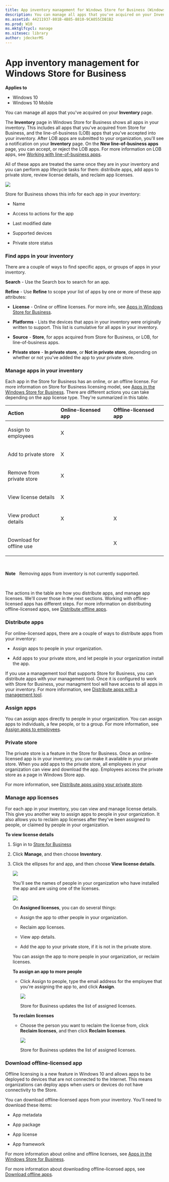 ```yaml
---
title: App inventory management for Windows Store for Business (Windows 10)
description: You can manage all apps that you've acquired on your Inventory page.
ms.assetid: 44211937-801B-4B85-8810-9CA055CDB1B2
ms.prod: W10
ms.mktglfcycl: manage
ms.sitesec: library
author: jdeckerMS
---
```


# App inventory management for Windows Store for Business


**Applies to**

-   Windows 10
-   Windows 10 Mobile

You can manage all apps that you've acquired on your **Inventory** page.

The **Inventory** page in Windows Store for Business shows all apps in your inventory. This includes all apps that you've acquired from Store for Business, and the line-of-business (LOB) apps that you've accepted into your inventory. After LOB apps are submitted to your organization, you'll see a notification on your **Inventory** page. On the **New line-of-business apps** page, you can accept, or reject the LOB apps. For more information on LOB apps, see [Working with line-of-business apps](working-with-line-of-business-apps.md).

All of these apps are treated the same once they are in your inventory and you can perform app lifecycle tasks for them: distribute apps, add apps to private store, review license details, and reclaim app licenses.

![](images/wsfb-inventoryaddprivatestore.png)

Store for Business shows this info for each app in your inventory:

-   Name

-   Access to actions for the app

-   Last modified date

-   Supported devices

-   Private store status

### Find apps in your inventory

There are a couple of ways to find specific apps, or groups of apps in your inventory.

**Search** - Use the Search box to search for an app.

**Refine** - Use **Refine** to scope your list of apps by one or more of these app attributes:

-   **License** - Online or offline licenses. For more info, see [Apps in Windows Store for Business](apps-in-the-windows-store-for-business.md#licensing-model).

-   **Platforms** - Lists the devices that apps in your inventory were originally written to support. This list is cumulative for all apps in your inventory.

-   **Source** - **Store**, for apps acquired from Store for Business, or LOB, for line-of-business apps.

-   **Private store** - **In private store**, or **Not in private store**, depending on whether or not you've added the app to your private store.

### Manage apps in your inventory

Each app in the Store for Business has an online, or an offline license. For more information on Store for Business licensing model, see [Apps in the Windows Store for Business](apps-in-the-windows-store-for-business.md#licensing-model). There are different actions you can take depending on the app license type. They're summarized in this table.

<table>
<colgroup>
<col width="33%" />
<col width="33%" />
<col width="33%" />
</colgroup>
<thead>
<tr class="header">
<th align="left">Action</th>
<th align="left">Online-licensed app</th>
<th align="left">Offline-licensed app</th>
</tr>
</thead>
<tbody>
<tr class="odd">
<td align="left"><p>Assign to employees</p></td>
<td align="left"><p>X</p></td>
<td align="left"></td>
</tr>
<tr class="even">
<td align="left"><p>Add to private store</p></td>
<td align="left"><p>X</p></td>
<td align="left"></td>
</tr>
<tr class="odd">
<td align="left"><p>Remove from private store</p></td>
<td align="left"><p>X</p></td>
<td align="left"></td>
</tr>
<tr class="even">
<td align="left"><p>View license details</p></td>
<td align="left"><p>X</p></td>
<td align="left"></td>
</tr>
<tr class="odd">
<td align="left"><p>View product details</p></td>
<td align="left"><p>X</p></td>
<td align="left"><p>X</p></td>
</tr>
<tr class="even">
<td align="left"><p>Download for offline use</p></td>
<td align="left"></td>
<td align="left"><p>X</p></td>
</tr>
</tbody>
</table>

 

**Note**  
Removing apps from inventory is not currently supported.

 

The actions in the table are how you distribute apps, and manage app licenses. We'll cover those in the next sections. Working with offline-licensed apps has different steps. For more information on distributing offline-licensed apps, see [Distribute offline apps](distribute-offline-apps.md).

### Distribute apps

For online-licensed apps, there are a couple of ways to distribute apps from your inventory:

-   Assign apps to people in your organization.

-   Add apps to your private store, and let people in your organization install the app.

If you use a management tool that supports Store for Business, you can distribute apps with your management tool. Once it is configured to work with Store for Business, your managment tool will have access to all apps in your inventory. For more information, see [Distribute apps with a management tool](distribute-apps-with-management-tool.md).

### Assign apps

You can assign apps directly to people in your organization. You can assign apps to individuals, a few people, or to a group. For more information, see [Assign apps to employees](assign-apps-to-employees.md).

### Private store

The private store is a feature in the Store for Business. Once an online-licensed app is in your inventory, you can make it available in your private store. When you add apps to the private store, all employees in your organization can view and download the app. Employees access the private store as a page in Windows Store app.

For more information, see [Distribute apps using your private store](distribute-apps-from-your-private-store.md).

### Manage app licenses

For each app in your inventory, you can view and manage license details. This give you another way to assign apps to people in your organization. It also allows you to reclaim app licenses after they've been assigned to people, or claimed by people in your organization.

**To view license details**

1.  Sign in to [Store for Business](http://go.microsoft.com/fwlink/p/?LinkId=691845)

2.  Click **Manage**, and then choose **Inventory**.

3.  Click the ellipses for and app, and then choose **View license details**.

    ![](images/wsfb-inventory-viewlicense.png)

    You'll see the names of people in your organization who have installed the app and are using one of the licenses.

    ![](images/wsfb-licensedetails.png)

    On **Assigned licenses**, you can do several things:

    -   Assign the app to other people in your organization.

    -   Reclaim app licenses.

    -   View app details.

    -   Add the app to your private store, if it is not in the private store.

    You can assign the app to more people in your organization, or reclaim licenses.

    **To assign an app to more people**

    -   Click Assign to people, type the email address for the employee that you're assigning the app to, and click **Assign**.

        ![](images/wsfb-licenseassign.png)

        Store for Business updates the list of assigned licenses.

    **To reclaim licenses**

    -   Choose the person you want to reclaim the license from, click **Reclaim licenses**, and then click **Reclaim licenses**.

        ![](images/wsfb-licensereclaim.png)

        Store for Business updates the list of assigned licenses.

### <a href="" id="download-offline-licensed-apps"></a>Download offline-licensed app

Offline licensing is a new feature in Windows 10 and allows apps to be deployed to devices that are not connected to the Internet. This means organizations can deploy apps when users or devices do not have connectivity to the Store.

You can download offline-licensed apps from your inventory. You'll need to download these items:

-   App metadata

-   App package

-   App license

-   App framework

For more information about online and offline licenses, see [Apps in the Windows Store for Business](apps-in-the-windows-store-for-business.md#licensing-model).

For more information about downloading offline-licensed apps, see [Download offline apps](distribute-offline-apps.md).

 

 





